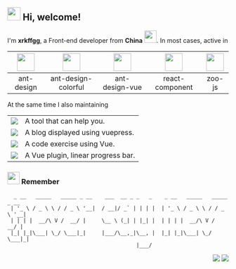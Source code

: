 <h2> <img src="https://emojis.slackmojis.com/emojis/images/1588315024/8823/hyperkitty.gif?1588315024" width="30" /> Hi, welcome! </h2>

I'm **xrkffgg**, a Front-end developer from **China** <img src="https://image.flaticon.com/icons/svg/630/630667.svg" width="28" />. In most cases, active in

| [<img src="https://avatars1.githubusercontent.com/u/12101536?s=200&v=4" width="40"/>](https://github.com/ant-design/ant-design)| [<img src="https://avatars1.githubusercontent.com/u/73024040?s=200&v=4" width="40" />](https://github.com/ant-design-colorful/ant-design-colorful) | [<img src="https://avatars2.githubusercontent.com/u/32120805?s=200&v=4" width="40" />](https://github.com/vueComponent/ant-design-vue)| [<img src="https://avatars3.githubusercontent.com/u/9441414?s=200&v=4" width="40" />](https://github.com/react-component) | [<img src="https://avatars1.githubusercontent.com/u/70757173?s=200&v=4" width="40" />](https://github.com/zoo-js) |
| :--:| :--: | :--: | :--: | :--: |
| ant-design | ant-design-colorful | ant-design-vue | react-component | zoo-js |

At the same time I also maintaining

<table>
  <tr>
    <td>
      <a href="https://github.com/xrkffgg/Ktools">
        <img src="https://img.shields.io/badge/K-tools-%239287e7?style=flat-square" />
      </a>
    </td>
    <td>A tool that can help you.</td>
  </tr>
  <tr>
    <td>
      <a href="https://github.com/xrkffgg/Knotes">
        <img src="https://img.shields.io/badge/K-notes-%231890ff?style=flat-square" />
      </a>
    </td>
    <td>A blog displayed using vuepress.</td>
  </tr>
  <tr>
    <td>
      <a href="https://github.com/xrkffgg/Kvue">
        <img src="https://img.shields.io/badge/K-vue-%2352c41a?style=flat-square" />
      </a>
    </td>
    <td>A code exercise using Vue.</td>
  </tr>
  <tr>
    <td>
      <a href="https://github.com/xrkffgg/k-progress">
        <img src="https://img.shields.io/badge/K-progress-%23ff7875?style=flat-square" />
      </a>
    </td>
    <td>A Vue plugin, linear progress bar.</td>
  </tr>
</table>

<h3> <img src="https://emojis.slackmojis.com/emojis/images/1569381018/6481/heart-8bit-1.gif?1569381018" width="28" /> Remember</h3>

```
  _ __   _____   _____ _ __    ___  __ _ _   _    _ __   _____   _____ _ __
 | '_ \ / _ \ \ / / _ \ '__|  / __|/ _` | | | |  | '_ \ / _ \ \ / / _ \ '__|
 | | | |  __/\ V /  __/ |     \__ \ (_| | |_| |  | | | |  __/\ V /  __/ |
 |_| |_|\___| \_/ \___|_|     |___/\__,_|\__, |  |_| |_|\___| \_/ \___|_|
                                         |___/
```

<p align="right">
<img src="https://visitor-badge.glitch.me/badge?page_id=xrkffgg.xrkffgg" />
<img src="http://hits.dwyl.com/xrkffgg/xrkffgg.svg" />
</p>
